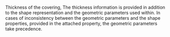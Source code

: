 ﻿Thickness of the covering, The thickness information is provided in addition to the shape representation and the geometric parameters used within. In cases of inconsistency between the geometric parameters and the shape properties, provided in the attached property, the geometric parameters take precedence.